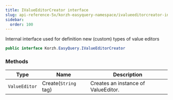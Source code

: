 ```yaml
---
title: IValueEditorCreator interface
slug: api-reference-5x/korzh-easyquery-namespace/ivalueeditorcreator-interface
sidebar:
  order: 100
---
```


Internal interface used for definition new (custom) types of value editors
```csharp
public interface Korzh.EasyQuery.IValueEditorCreator

```

### Methods

| Type | Name | Description | 
| --- | --- | --- | 
| `ValueEditor` | Create(`String` tag) | Creates an instance of ValueEditor. |
